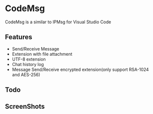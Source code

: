 # CodeMsg
CodeMsg is a similar to IPMsg for Visual Studio Code

## Features
* Send/Receive Message
* Extension with file attachment
* UTF-8 extension
* Chat history log
* Message Send/Receive encrypted extension(only support RSA-1024 and AES-256)
## Todo

## ScreenShots

